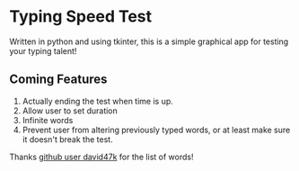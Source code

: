 # Typing Speed Test

Written in python and using tkinter, this is a simple graphical app for
testing your typing talent!

## Coming Features

1. Actually ending the test when time is up.
2. Allow user to set duration
3. Infinite words
4. Prevent user from altering previously typed words, or at least make sure it
doesn't break the test.


Thanks [github user david47k](https://github.com/david47k) for the list of words!
